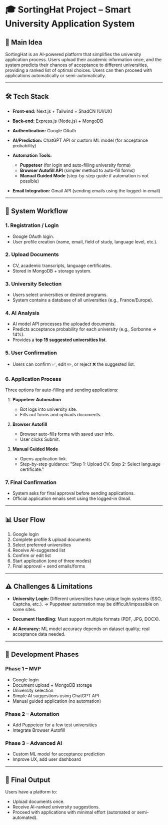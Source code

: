 # 🎓 SortingHat Project – Smart University Application System

## 📌 Main Idea

SortingHat is an AI-powered platform that simplifies the university application process.
Users upload their academic information once, and the system predicts their chances of acceptance to different universities, providing a ranked list of optimal choices. Users can then proceed with applications automatically or semi-automatically.

---

## 🛠 Tech Stack

* **Front-end:** Next.js + Tailwind + ShadCN (UI/UX)
* **Back-end:** Express.js (Node.js) + MongoDB
* **Authentication:** Google OAuth
* **AI/Prediction:** ChatGPT API or custom ML model (for acceptance probability)
* **Automation Tools:**

  * **Puppeteer** (for login and auto-filling university forms)
  * **Browser Autofill API** (simpler method to auto-fill forms)
  * **Manual Guided Mode** (step-by-step guide if automation is not possible)
* **Email Integration:** Gmail API (sending emails using the logged-in email)

---

## 📂 System Workflow

### 1. Registration / Login

* Google OAuth login.
* User profile creation (name, email, field of study, language level, etc.).

### 2. Upload Documents

* CV, academic transcripts, language certificates.
* Stored in MongoDB + storage system.

### 3. University Selection

* Users select universities or desired programs.
* System contains a database of all universities (e.g., France/Europe).

### 4. AI Analysis

* AI model API processes the uploaded documents.
* Predicts acceptance probability for each university (e.g., Sorbonne → 14%).
* Provides a **top 15 suggested universities list**.

### 5. User Confirmation

* Users can confirm ✅, edit ✏️, or reject ❌ the suggested list.

### 6. Application Process

Three options for auto-filling and sending applications:

1. **Puppeteer Automation**

   * Bot logs into university site.
   * Fills out forms and uploads documents.

2. **Browser Autofill**

   * Browser auto-fills forms with saved user info.
   * User clicks Submit.

3. **Manual Guided Mode**

   * Opens application link.
   * Step-by-step guidance:
     "Step 1: Upload CV.
     Step 2: Select language certificate."

### 7. Final Confirmation

* System asks for final approval before sending applications.
* Official application emails sent using the logged-in Gmail.

---

## 📊 User Flow

1. Google login
2. Complete profile & upload documents
3. Select preferred universities
4. Receive AI-suggested list
5. Confirm or edit list
6. Start application (one of three modes)
7. Final approval + send emails/forms

---

## ⚠️ Challenges & Limitations

* **University Login:** Different universities have unique login systems (SSO, Captcha, etc.).
  → Puppeteer automation may be difficult/impossible on some sites.

* **Document Handling:** Must support multiple formats (PDF, JPG, DOCX).

* **AI Accuracy:** ML model accuracy depends on dataset quality; real acceptance data needed.

---

## 🚀 Development Phases

### Phase 1 – MVP

* Google login
* Document upload + MongoDB storage
* University selection
* Simple AI suggestions using ChatGPT API
* Manual guided application (no automation)

### Phase 2 – Automation

* Add Puppeteer for a few test universities
* Integrate Browser Autofill

### Phase 3 – Advanced AI

* Custom ML model for acceptance prediction
* Improve UX, add user dashboard

---

## 🎯 Final Output

Users have a platform to:

* Upload documents once.
* Receive AI-ranked university suggestions.
* Proceed with applications with minimal effort (automated or semi-automated).
